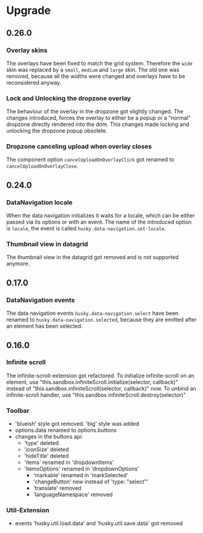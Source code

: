 # Upgrade

## 0.26.0

### Overlay skins

The overlays have been fixed to match the grid system. Therefore the `wide`
skin was replaced by a `small`, `medium` and `large` skin. The old one was
removed, because all the widths were changed and overlays have to be
reconsidered anyway.

### Lock and Unlocking the dropzone overlay

The behaviour of the overlay in the dropzone got slightly changed.
The changes introduced, forces the overlay to either be a popup
or a "normal" dropzone directly rendered into the dom. This changes
made locking and unlocking the dropzone popup obsolete.

### Dropzone canceling upload when overlay closes

The component option `cancelUploadOnOverlayClick` got renamed to
`cancelUploadOnOverlayClose`.

## 0.24.0

### DataNavigation locale

When the data navigation initializes it waits for a locale, which
can be either passed via its options or with an event. The name
of the introduced option is `locale`, the event is called
`husky.data-navigation.set-locale`.

### Thumbnail view in datagrid

The thumbnail view in the datagrid got removed and is not supported
anymore.

## 0.17.0

### DataNavigation events

The data navigation events `husky.data-navigation.select` have been renamed to
`husky.data-navigation.selected`, because they are emitted after an element has
been selected.

## 0.16.0

### Infinite scroll
The infinite-scroll-extension got refactored. To initialize infinite-scroll on an element, use
"this.sandbox.infiniteScroll.initialize(selector, callback)" instead of "this.sandbox.infiniteScroll(selector, callback)" now.
To unbind an infinite-scroll handler, use "this.sandbox.infiniteScroll.destroy(selector)"

### Toolbar
- 'blueish' style got removed. 'big' style was added
- options.data renamed to options.buttons
- changes in the buttons api:
    - 'type' deleted
    - 'iconSize' deleted
    - 'hideTitle' deleted
    - 'items' renamed in 'dropdownItems'
    - 'itemsOptions' renamed in 'dropdownOptions'
        - 'markable' renamed in 'markSelected'
        - 'changeButton' new instead of 'type: "select"'
        - 'translate' removed
        - 'languageNamespace' removed

### Util-Extension
- events 'husky.util.load.data' and 'husky.util.save.data' got removed
